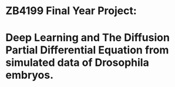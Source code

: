 # ZB4199 Final Year Project: 
# Deep Learning and The Diffusion Partial Differential Equation from simulated data of Drosophila embryos.
